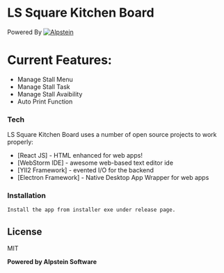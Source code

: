 # LS Square Kitchen Board

Powered By
[![Alpstein](https://www.alpstein.my/assets/dd7b162f/img/alpstein/logo.png)](https://alpstein.my)

# Current Features:

  - Manage Stall Menu
  - Manage Stall Task
  - Manage Stall Avaibility
  - Auto Print Function
 
### Tech

LS Square Kitchen Board uses a number of open source projects to work properly:

* [React JS] - HTML enhanced for web apps!
* [WebStorm IDE] - awesome web-based text editor ide
* [YII2 Framework] - evented I/O for the backend
* [Electron Framework] - Native Desktop App Wrapper for web apps

### Installation
```sh
Install the app from installer exe under release page.
```

License
----

MIT

**Powered by Alpstein Software**
